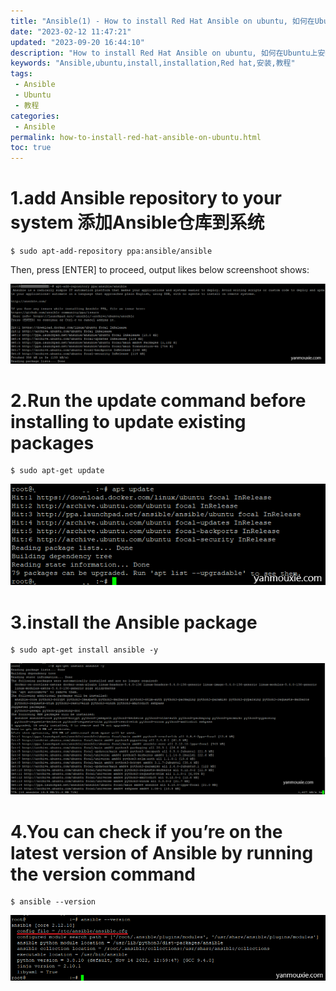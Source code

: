 ```yaml
---
title: "Ansible(1) - How to install Red Hat Ansible on ubuntu, 如何在Ubuntu上安装red hat ansible"
date: "2023-02-12 11:47:21"
updated: "2023-09-20 16:44:10"
description: "How to install Red Hat Ansible on ubuntu, 如何在Ubuntu上安装red hat ansible安装教程"
keywords: "Ansible,ubuntu,install,installation,Red hat,安装,教程"
tags: 
 - Ansible
 - Ubuntu
 - 教程
categories:
 - Ansible
permalink: how-to-install-red-hat-ansible-on-ubuntu.html
toc: true
---
```


# 1.add Ansible repository to your system 添加Ansible仓库到系统

```
$ sudo apt-add-repository ppa:ansible/ansible
```

Then, press [ENTER] to proceed, output likes below screenshoot shows:

![Ansible1](https://raw.githubusercontent.com/mouxie/mouxie.github.com/images/Ansible-1-how-to-install-red-hat-ansible-on-ubuntu/Ansible1.png)

# 2.Run the update command before installing to update existing packages

```
$ sudo apt-get update
```
<!-- more -->

![Ansible2](https://raw.githubusercontent.com/mouxie/mouxie.github.com/images/Ansible-1-how-to-install-red-hat-ansible-on-ubuntu/Ansible2.png)

# 3.install the Ansible package
```
$ sudo apt-get install ansible -y
```
![Ansible3](https://raw.githubusercontent.com/mouxie/mouxie.github.com/images/Ansible-1-how-to-install-red-hat-ansible-on-ubuntu/Ansible3.png)

# 4.You can check if you’re on the latest version of Ansible by running the version command
```
$ ansible --version
```
![Ansible4](https://raw.githubusercontent.com/mouxie/mouxie.github.com/images/Ansible-1-how-to-install-red-hat-ansible-on-ubuntu/Ansible4.png)
